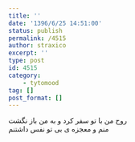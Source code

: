 ```yaml
---
title: ''
date: '1396/6/25 14:51:00'
status: publish
permalink: /4515
author: straxico
excerpt: ''
type: post
id: 4515
category:
    - tytomood
tag: []
post_format: []
---
```

روح من با تو سفر کرد و به من باز نگشت  
منم و معجزه ی بی تو نفس داشتنم